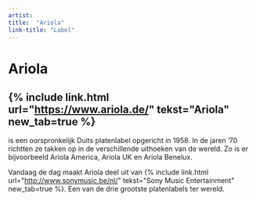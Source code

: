 ```yaml
---
artist: 
title:  "Ariola"
link-title: "Label"
---
```


# Ariola
## {% include link.html url="https://www.ariola.de/" tekst="Ariola" new_tab=true %}
is een oorspronkelijk Duits platenlabel opgericht in 1958. In de jaren ’70 richtten ze takken op in de verschillende uithoeken van de wereld. Zo is er bijvoorbeeld Ariola America, Ariola UK en Ariola Benelux. Vandaag de dag maakt Ariola deel uit van {% include link.html url="http://www.sonymusic.be/nl/" tekst="Sony Music Entertainment" new_tab=true %}. Een van de drie grootste platenlabels ter wereld. 